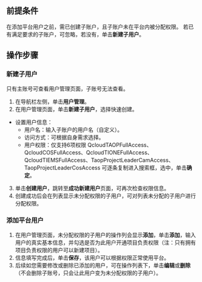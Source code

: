 ## 前提条件
在添加平台用户之前，需已创建子账户，且子账户未在平台内被分配权限。
若已有满足要求的子账户，可忽略，若没有，单击**新建子用户**。

## 操作步骤
### 新建子用户
只有主账号可查看用户管理页面，子账号无法查看。
1. 在导航栏左侧，单击**用户管理**。
2. 在用户管理页面，单击**新建子用户**，选择快速创建。
 - 设置用户信息： 
    -  用户名：输入子账户的用户名（自定义）。
    -  访问方式：可根据自身需求选择。
    -  用户权限：仅支持6项权限 QcloudTAOPFullAccess、QcloudCOSFullAccess、QcloudTIONEFullAccess、QcloudTIEMSFullAccess、TaopProjectLeaderCamAccess、TaopProjectLeaderCosAccess 可逐条复制进入搜索框，选中，单击**确定**。
3. 单击**创建用户**，跳转至**成功新建用户**页面，可再次检查权限信息。
4. 创建成功后会在列表显示未分配权限的子用户，可对列表未分配的子用户进行分配权限。

### 添加平台用户
1. 在用户管理页面，未分配权限的子用户的操作列会显示**添加**，单击**添加**，输入用户的真实基本信息，并勾选是否为此用户开通项目负责权限（注：只有拥有项目负责权限的用户可以新建项目）。
2. 信息填写完成后，单击**保存**，该用户可以根据权限正常使用平台。
3. 后续如您需要修改或删除已添加的用户，可在操作列表下，单击**编辑**或**删除**（不会删除子账号，只会让此用户变为未分配权限的子用户）。


